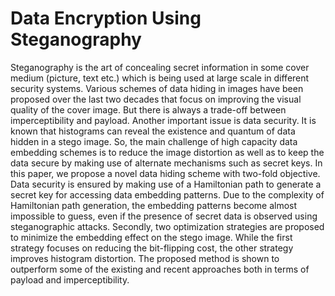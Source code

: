 # Data Encryption Using Steganography
Steganography is the art of concealing secret information in some cover medium (picture, text etc.) which is being used at large scale in different security systems. Various schemes of data hiding in images have been proposed over the last two decades that focus on improving the visual quality of the cover image. But there is always a trade-off between imperceptibility and payload. Another important issue is data security. It is known that histograms can reveal the existence and quantum of data hidden in a stego image. So, the main challenge of high capacity data embedding schemes is to reduce the image distortion as well as to keep the data secure by making use of alternate mechanisms such as secret keys. In this paper, we propose a novel data hiding scheme with two-fold objective. Data security is ensured by making use of a Hamiltonian path to generate a secret key for accessing data embedding patterns. Due to the complexity of Hamiltonian path generation, the embedding patterns become almost impossible to guess, even if the presence of secret data is observed using steganographic attacks. Secondly, two optimization strategies are proposed to minimize the embedding effect on the stego image. While the first strategy focuses on reducing the bit-flipping cost, the other strategy improves histogram distortion. The proposed method is shown to outperform some of the existing and recent approaches both in terms of payload and imperceptibility.
